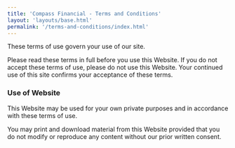 ```yaml
---
title: 'Compass Financial - Terms and Conditions'
layout: 'layouts/base.html'
permalink: '/terms-and-conditions/index.html'
---
```


These terms of use govern your use of our site.

Please read these terms in full before you use this Website. If you do not accept these terms of use, please do not use this Website. Your continued use of this site confirms your acceptance of these terms.

### Use of Website
This Website may be used for your own private purposes and in accordance with these terms of use.

You may print and download material from this Website provided that you do not modify or reproduce any content without our prior written consent.